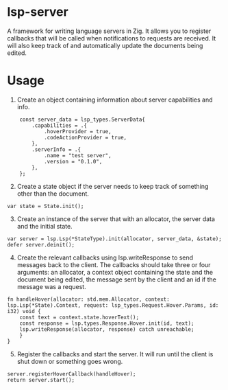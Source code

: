 # lsp-server
A framework for writing language servers in Zig. It allows you to
register callbacks that will be called when notifications to
requests are received. It will also keep track of and automatically
update the documents being edited.

# Usage
1. Create an object containing information about server capabilities and info.
```
    const server_data = lsp_types.ServerData{
        .capabilities = .{
            .hoverProvider = true,
            .codeActionProvider = true,
        },
        .serverInfo = .{
            .name = "test server",
            .version = "0.1.0",
        },
    };
```
2. Create a state object if the server needs to keep track of something other than the document.
```
var state = State.init();
```
3. Create an instance of the server that with an allocator, the server data and the initial state.
```
var server = lsp.Lsp(*StateType).init(allocator, server_data, &state);
defer server.deinit();
```
4. Create the relevant callbacks using lsp.writeResponse to send messages back to the client. The callbacks should take three or four arguments: an allocator, a context object containing the state and the document being edited, the message sent by the client and an id if the message was a request.
```
fn handleHover(allocator: std.mem.Allocator, context: lsp.Lsp(*State).Context, request: lsp_types.Request.Hover.Params, id: i32) void {
    const text = context.state.hoverText();
    const response = lsp.types.Response.Hover.init(id, text);
    lsp.writeResponse(allocator, response) catch unreachable;
    }
}
```
5. Register the callbacks and start the server. It will run until the client is shut down or something goes wrong.
```
server.registerHoverCallback(handleHover);
return server.start();
```
